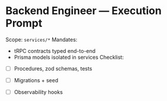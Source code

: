 # Backend Engineer — Execution Prompt

Scope: `services/*`
Mandates:
- tRPC contracts typed end-to-end
- Prisma models isolated in services
Checklist:
- [ ] Procedures, zod schemas, tests
- [ ] Migrations + seed
- [ ] Observability hooks

